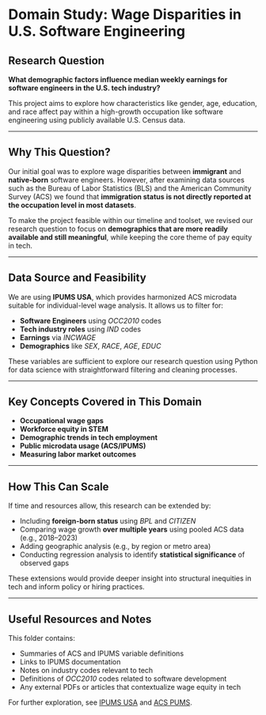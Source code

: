 # Domain Study: Wage Disparities in U.S. Software Engineering

## Research Question

**What demographic factors influence median weekly earnings for software
engineers in the U.S. tech industry?**

This project aims to explore how characteristics like gender, age, education,
and race affect pay within a high-growth occupation like software engineering
using publicly available U.S. Census data.

---

## Why This Question?

Our initial goal was to explore wage disparities between **immigrant** and
**native-born** software engineers. However, after examining data sources such
as the Bureau of Labor Statistics (BLS) and the American Community Survey (ACS)
we found that
**immigration status is not directly reported at the occupation level in most datasets**.

To make the project feasible within our timeline and toolset, we revised our
research question to focus on
**demographics that are more readily available and still meaningful**,
while keeping the core theme of pay equity in tech.

---

## Data Source and Feasibility

We are using **IPUMS USA**, which provides harmonized ACS microdata suitable
for individual-level wage analysis. It allows us to filter for:

- **Software Engineers** using *OCC2010* codes
- **Tech industry roles** using *IND* codes
- **Earnings** via *INCWAGE*
- **Demographics** like *SEX*, *RACE*, *AGE*, *EDUC*

These variables are sufficient to explore our research question using Python
for data science with straightforward filtering and cleaning processes.

---

## Key Concepts Covered in This Domain

- **Occupational wage gaps**
- **Workforce equity in STEM**
- **Demographic trends in tech employment**
- **Public microdata usage (ACS/IPUMS)**
- **Measuring labor market outcomes**

---

## How This Can Scale

If time and resources allow, this research can be extended by:

- Including **foreign-born status** using *BPL* and *CITIZEN*
- Comparing wage growth **over multiple years** using pooled ACS data (e.g., 2018–2023)
- Adding geographic analysis (e.g., by region or metro area)
- Conducting regression analysis to identify **statistical significance** of
observed gaps

These extensions would provide deeper insight into structural inequities in
tech and inform policy or hiring practices.

---

## Useful Resources and Notes

This folder contains:

- Summaries of ACS and IPUMS variable definitions
- Links to IPUMS documentation
- Notes on industry codes relevant to tech
- Definitions of *OCC2010* codes related to software development
- Any external PDFs or articles that contextualize wage equity in tech

For further exploration, see [IPUMS USA](https://usa.ipums.org/usa/) and [ACS PUMS](https://www.census.gov/programs-surveys/acs/microdata.html).

